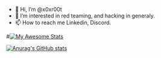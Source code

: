 - 👋 Hi, I’m @x0xr00t
- 👀 I’m interested in red teaming, and hacking in generaly.
- 📫 How to reach me Linkedin, Discord.

#[![My Awesome Stats](https://awesome-github-stats.azurewebsites.net/user-stats/x0xr00t?cardType=level&theme=onedark)](https://git.io/awesome-stats-card)

<!---
x0xr00t/x0xr00t is a ✨ special ✨ repository because its `README.md` (this file) appears on your GitHub profile.
You can click the Preview link to take a look at your changes.
--->
[![Anurag's GitHub stats](https://github-readme-stats.vercel.app/api?username=x0xr00t)](https://github.com/anuraghazra/github-readme-stats)
